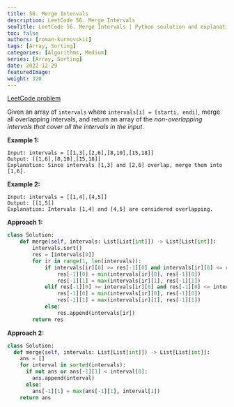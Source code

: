 ```yaml
---
title: 56. Merge Intervals
description: LeetCode 56. Merge Intervals
seoTitle: LeetCode 56. Merge Intervals | Python soulution and explanation
toc: false
authors: [roman-kurnovskii]
tags: [Array, Sorting]
categories: [Algorithms, Medium]
series: [Array, Sorting]
date: 2022-12-29
featuredImage:
weight: 320
---
```


[LeetCode problem](https://leetcode.com/problems/maximum-subarray/)

Given an array of `intervals` where `intervals[i] = [starti, endi]`, merge all overlapping intervals, and return an array of the *non-overlapping intervals that cover all the intervals in the input*.

**Example 1:**

    Input: intervals = [[1,3],[2,6],[8,10],[15,18]]
    Output: [[1,6],[8,10],[15,18]]
    Explanation: Since intervals [1,3] and [2,6] overlap, merge them into [1,6].

**Example 2:**

    Input: intervals = [[1,4],[4,5]]
    Output: [[1,5]]
    Explanation: Intervals [1,4] and [4,5] are considered overlapping.

**Approach 1:**


```python
class Solution:
    def merge(self, intervals: List[List[int]]) -> List[List[int]]:
        intervals.sort()
        res = [intervals[0]]
        for ir in range(1, len(intervals)):
            if intervals[ir][0] >= res[-1][0] and intervals[ir][0] <= res[-1][1]: # [1,3],[2,6]
                res[-1][0] = min(intervals[ir][0], res[-1][0])
                res[-1][1] = max(intervals[ir][1], res[-1][1])
            elif res[-1][0] >= intervals[ir][0] and res[-1][0] <= intervals[ir][1]: # [1,3],[0,4]
                res[-1][0] = min(intervals[ir][0], res[-1][0])
                res[-1][1] = max(intervals[ir][1], res[-1][1])
            else:
                res.append(intervals[ir])
        return res
```

**Approach 2:**

```python
class Solution:
  def merge(self, intervals: List[List[int]]) -> List[List[int]]:
    ans = []
    for interval in sorted(intervals):
      if not ans or ans[-1][1] < interval[0]:
        ans.append(interval)
      else:
        ans[-1][1] = max(ans[-1][1], interval[1])
    return ans
```